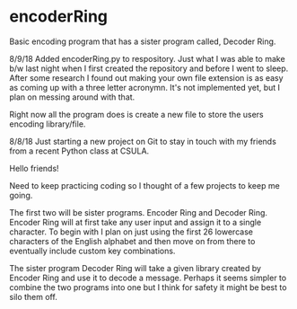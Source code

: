 # encoderRing
Basic encoding program that has a sister program called, Decoder Ring.

8/9/18
Added encoderRing.py to respository. Just what I was able to make b/w 
last night when I first created the repository and before I went to sleep. After some
research I found out making your own file extension is as easy as coming up with a 
three letter acronymn. It's not implemented yet, but I plan on messing around with that.

Right now all the program does is create a new file to store the users encoding library/file.

8/8/18
Just starting a new project on Git to stay in touch with my 
friends from a recent Python class at CSULA.

Hello friends! 

Need to keep practicing coding so I thought of a few projects to keep me going.

The first two will be sister programs. Encoder Ring and Decoder Ring.
Encoder Ring will at first take any user input and assign it to a single character.
To begin with I plan on just using the first 26 lowercase characters of the 
English alphabet and then move on from there to eventually include custom key
combinations.

The sister program Decoder Ring will take a given library created by Encoder Ring 
and use it to decode a message. Perhaps it seems simpler to combine the two programs 
into one but I think for safety it might be best to silo them off.

